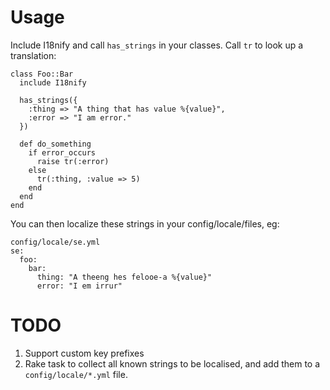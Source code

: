 Usage
======

Include I18nify and call `has_strings` in your classes. Call `tr` to look up a translation:

    class Foo::Bar
      include I18nify

      has_strings({
        :thing => "A thing that has value %{value}",
        :error => "I am error."
      })

      def do_something
        if error_occurs
          raise tr(:error)
        else
          tr(:thing, :value => 5)
        end
      end
    end

You can then localize these strings in your config/locale/files, eg:

    config/locale/se.yml
    se:
      foo:
        bar:
          thing: "A theeng hes felooe-a %{value}"
          error: "I em irrur"

TODO
====

1. Support custom key prefixes
1. Rake task to collect all known strings to be localised, and add them to a `config/locale/*.yml` file.
